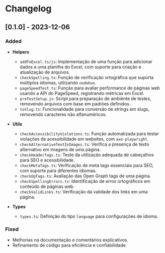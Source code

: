 # Changelog

## [0.1.0] - 2023-12-06

### Added

- **Helpers**

  - `addToExcel.ts/js`: Implementação de uma função para adicionar dados a uma planilha do Excel, com suporte para criação e atualização de arquivos.
  - `checkSpelling.ts`: Função de verificação ortográfica que suporta múltiplos idiomas, utilizando `nodehun`.
  - `pageSpeedTest.ts`: Função para avaliar performance de páginas web usando a API do PageSpeed, registrando métricas em Excel.
  - `preTestSetup.js`: Script para preparação de ambiente de testes, removendo arquivos com base em padrões definidos.
  - `toSlug.ts`: Funcionalidade para conversão de strings em slugs, removendo caracteres não alfanuméricos.

- **Utils**

  - `checkAccessibilityViolations.ts`: Função automatizada para testar violações de acessibilidade em websites, com `axe-playwright`.
  - `checkAlternativeTextInImages.ts`: Verifica a presença de texto alternativo em imagens de uma página.
  - `checkHeaderTags.ts`: Teste da utilização adequada de cabeçalhos para SEO e acessibilidade.
  - `checkMetaTags.ts`: Verificação de meta tags essenciais para SEO, com suporte para diferentes idiomas.
  - `checkOgTags.ts`: Avaliação das Open Graph tags de uma página.
  - `checkSpellingErrors.ts`: Identificação de erros ortográficos em conteúdo de páginas web.
  - `checkValidLinks.ts`: Verificação da validade dos links em uma página.

- **Types**
  - `types.ts`: Definição do tipo `language` para configurações de idioma.

### Fixed

- Melhorias na documentação e comentários explicativos.
- Refinamento de código para eficiência e confiabilidade.
